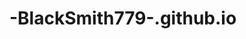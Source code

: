 # -BlackSmith779-.github.io
<html>
<head>
<script async src="https://pagead2.googlesyndication.com/pagead/js/adsbygoogle.js"></script>
<!-- Buy me one coffee -->
<ins class="adsbygoogle"
     style="display:block"
     data-ad-client="ca-pub-2528469274648865"
     data-ad-slot="7319902182"
     data-ad-format="auto"
     data-full-width-responsive="true"></ins>
<script>
     (adsbygoogle = window.adsbygoogle || []).push({});
</script>
</head>
<body>
<script async src="https://pagead2.googlesyndication.com/pagead/js/adsbygoogle.js"></script>
<!-- Buy me one coffee -->
<ins class="adsbygoogle"
     style="display:block"
     data-ad-client="ca-pub-2528469274648865"
     data-ad-slot="7319902182"
     data-ad-format="auto"
     data-full-width-responsive="true"></ins>
<script>
     (adsbygoogle = window.adsbygoogle || []).push({});
</script>
</body>
</html>
